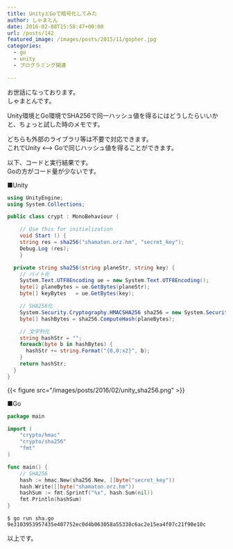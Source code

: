 ```yaml
---
title: UnityとGoで暗号化してみた
author: しゃまとん
date: 2016-02-08T15:58:47+00:00
url: /posts/142
featured_image: /images/posts/2015/11/gopher.jpg
categories:
  - go
  - unity
  - プログラミング関連

---
```

お世話になっております。  
しゃまとんです。

Unity環境とGo環境でSHA256で同一ハッシュ値を得るにはどうしたらいいかと、ちょっと試した時のメモです。

どちらも外部のライブラリ等は不要で対応できます。  
これでUnity <&#8211;> Goで同じハッシュ値を得ることができます。

以下、コードと実行結果です。  
Goの方がコード量が少ないです。

■Unity

```csharp
using UnityEngine;
using System.Collections;

public class crypt : MonoBehaviour {

    // Use this for initialization
    void Start () {
    string res = sha256("shamaton.orz.hm", "secret_key");
    Debug.Log (res);
    }   

  private string sha256(string planeStr, string key) {
    // バイト化
    System.Text.UTF8Encoding ue = new System.Text.UTF8Encoding();
    byte[] planeBytes = ue.GetBytes(planeStr);
    byte[] keyBytes   = ue.GetBytes(key);

    // SHA256化
    System.Security.Cryptography.HMACSHA256 sha256 = new System.Security.Cryptography.HMACSHA256(keyBytes);
    byte[] hashBytes = sha256.ComputeHash(planeBytes);

    // 文字列化
    string hashStr = "";
    foreach(byte b in hashBytes) {
      hashStr += string.Format("{0,0:x2}", b);
    }
    return hashStr;
  }
}
```

{{< figure src="/images/posts/2016/02/unity_sha256.png" >}}

■Go

```go
package main

import (
    "crypto/hmac"
    "crypto/sha256"
    "fmt"
)

func main() {
    // SHA256
    hash := hmac.New(sha256.New, []byte("secret_key"))
    hash.Write([]byte("shamaton.orz.hm"))
    hashSum := fmt.Sprintf("%x", hash.Sum(nil))
    fmt.Println(hashSum)
}
```

```shell
$ go run sha.go
9e3103953957435e407752ec0d4b063058a55338c6ac2e15ea4f07c21f90e10c
```


以上です。